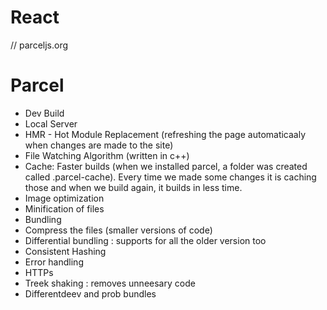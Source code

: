 # React 

// parceljs.org
# Parcel  
 - Dev Build
 - Local Server
 - HMR - Hot Module Replacement (refreshing the page automaticaaly when changes are made to the site)
 - File Watching Algorithm (written in c++)
 - Cache: Faster builds (when we installed parcel, a folder was created called .parcel-cache). Every time we made some changes it is caching those and when we build again, it builds in less time.
 - Image optimization
 - Minification of files
 - Bundling
 - Compress the files (smaller versions of code)
 - Differential bundling : supports for all the older version too
 - Consistent Hashing
 - Error handling
 - HTTPs
 - Treek shaking : removes unneesary code
 - Differentdeev and prob bundles
 